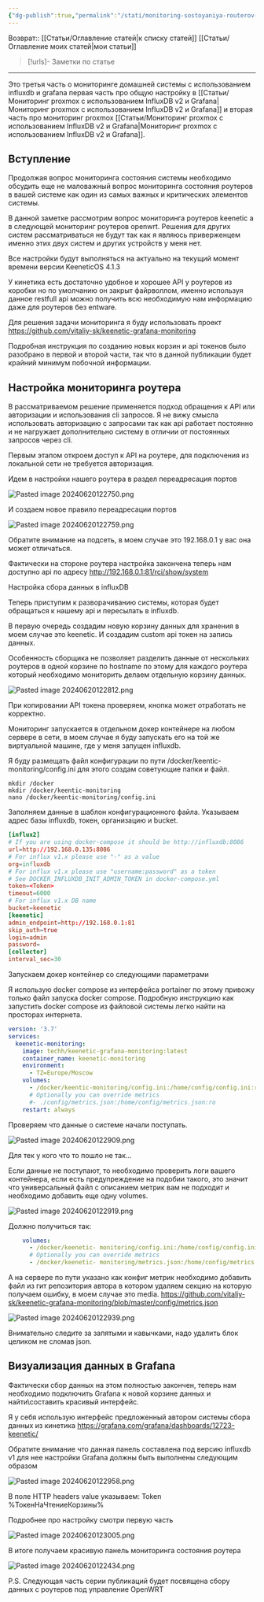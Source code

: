 ```yaml
---
{"dg-publish":true,"permalink":"/stati/monitoring-sostoyaniya-routerov-keenetic-v-influxdb-v2-i-grafana/","updated":"2024-09-29T00:08:49+03:00"}
---
```


Возврат:: [[Статьи/Оглавление статей\|к списку статей]]  [[Статьи/Оглавление моих статей\|мои статьи]] 
> [!urls]- Заметки по статье
>  

---
Это третья часть о мониторинге домашней системы с использованием influxdb и grafana первая часть про общую настройку в [[Статьи/Мониторинг proxmox с использованием InfluxDB v2 и Grafana\|Мониторинг proxmox с использованием InfluxDB v2 и Grafana]] и вторая часть про мониторинг proxmox [[Статьи/Мониторинг proxmox с использованием InfluxDB v2 и Grafana\|Мониторинг proxmox с использованием InfluxDB v2 и Grafana]].
## Вступление

Продолжая вопрос мониторинга состояния системы необходимо обсудить еще не маловажный вопрос мониторинга состояния роутеров в вашей системе как один из самых важных и критических элементов системы.

В данной заметке рассмотрим вопрос мониторинга роутеров keenetic а в следующей мониторинг роутеров openwrt. Решения для других систем рассматриваться не будут так как я являюсь приверженцем именно этих двух систем и других устройств у меня нет.

Все настройки будут выполняться на актуально на текущий момент времени версии KeeneticOS 4.1.3

У кинетика есть достаточно удобное и хорошее API у роутеров из коробки но по умолчанию он закрыт файрволлом, именно используя данное restfull api можно получить всю необходимую нам информацию даже для роутеров без entware.

Для решения задачи мониторинга я буду использовать проект https://github.com/vitaliy-sk/keenetic-grafana-monitoring

Подробная инструкция по созданию новых корзин и api токенов было разобрано в первой и второй части, так что в данной публикации будет крайний минимум побочной информации.

## Настройка мониторинга роутера

В рассматриваемом решение применяется подход обращения к API или авторизации и использования cli запросов. Я не вижу смысла использовать авторизацию с запросами так как api работает постоянно и не нагружает дополнительно систему в отличии от постоянных запросов через cli.

Первым этапом откроем доступ к API на роутере, для подключения из локальной сети не требуется авторизация.

Идем в настройки нашего роутера в раздел переадресация портов

![Pasted image 20240620122750.png](/img/user/%D0%98%D1%81%D1%85%D0%BE%D0%B4%D0%BD%D0%B8%D0%BA%D0%B8/Pasted%20image%2020240620122750.png)

И создаем новое правило переадресации портов

![Pasted image 20240620122759.png](/img/user/%D0%98%D1%81%D1%85%D0%BE%D0%B4%D0%BD%D0%B8%D0%BA%D0%B8/Pasted%20image%2020240620122759.png)

Обратите внимание на подсеть, в моем случае это 192.168.0.1 у вас она может отличаться.

Фактически на стороне роутера настройка закончена теперь нам доступно api по адресу http://192.168.0.1:81/rci/show/system

Настройка сбора данных в influxDB

Теперь приступим к разворачиванию системы, которая будет обращаться к нашему api и пересылать в influxdb.

В первую очередь создадим новую корзину данных для хранения в моем случае это keenetic. И создадим custom api токен на запись данных.

Особенность сборщика не позволяет разделить данные от нескольких роутеров в одной корзине по hostname по этому для каждого роутера который необходимо мониторить делаем отдельную корзину данных.

![Pasted image 20240620122812.png](/img/user/%D0%98%D1%81%D1%85%D0%BE%D0%B4%D0%BD%D0%B8%D0%BA%D0%B8/Pasted%20image%2020240620122812.png)

При копировании API токена проверяем, кнопка может отработать не корректно.

Мониторинг запускается в отдельном докер контейнере на любом сервере в сети, в моем случае я буду запускать его на той же виртуальной машине, где у меня запущен influxdb.

Я буду размещать файл конфигурации по пути /docker/keentic-monitoring/config.ini для этого создам советующие папки и файл.

```comand
mkdir /docker
mkdir /docker/keentic-monitoring
nano /docker/keentic-monitoring/config.ini
```
Заполняем данные в шаблон конфигурационного файла. Указываем адрес базы influxdb, токен, организацию и bucket.

```conf
[influx2]
# If you are using docker-compose it should be http://influxdb:8086
url=http://192.168.0.135:8086
# For influx v1.x please use "-" as a value
org=influxdb
# For influx v1.x please use "username:password" as a token
# See DOCKER_INFLUXDB_INIT_ADMIN_TOKEN in docker-compose.yml
token=<Token>
timeout=6000
# For influx v1.x DB name
bucket=keenetic
[keenetic]
admin_endpoint=http://192.168.0.1:81
skip_auth=true
login=admin
password=
[collector]
interval_sec=30
```
Запускаем докер контейнер со следующими параметрами

Я использую docker compose из интерфейса portainer по этому привожу только файл запуска docker compose. Подробную инструкцию как запустить docker compose из файловой системы легко найти на просторах интернета.

```yaml
version: '3.7'
services:
  keenetic-monitoring:
    image: techh/keenetic-grafana-monitoring:latest
    container_name: keenetic-monitoring
    environment:
      - TZ=Europe/Moscow
    volumes:
      - /docker/keentic-monitoring/config.ini:/home/config/config.ini:ro
      # Optionally you can override metrics
      #- ./config/metrics.json:/home/config/metrics.json:ro
    restart: always
```
Проверяем что данные о системе начали поступать.

![Pasted image 20240620122909.png](/img/user/%D0%98%D1%81%D1%85%D0%BE%D0%B4%D0%BD%D0%B8%D0%BA%D0%B8/Pasted%20image%2020240620122909.png)

Для тек у кого что то пошло не так...

Если данные не поступают, то необходимо проверить логи вашего контейнера, если есть предупреждение на подобии такого, это значит что универсальный файл с описанием метрик вам не подходит и необходимо добавить еще одну volumes.

![Pasted image 20240620122919.png](/img/user/%D0%98%D1%81%D1%85%D0%BE%D0%B4%D0%BD%D0%B8%D0%BA%D0%B8/Pasted%20image%2020240620122919.png)

Должно получиться так:

```yaml
    volumes:
      - /docker/keenetic- monitoring/config.ini:/home/config/config.ini:ro
      # Optionally you can override metrics
      - /docker/keenetic- monitoring/metrics.json:/home/config/metrics.json:ro
```
А на сервере по пути указано как конфиг метрик необходимо добавить файл из гит репозитория автора в котором удаляем секцию на которую получаем ошибку, в моем случае это media. https://github.com/vitaliy-sk/keenetic-grafana-monitoring/blob/master/config/metrics.json

![Pasted image 20240620122939.png](/img/user/%D0%98%D1%81%D1%85%D0%BE%D0%B4%D0%BD%D0%B8%D0%BA%D0%B8/Pasted%20image%2020240620122939.png)

Внимательно следите за запятыми и кавычками, надо удалить блок целиком не сломав json.

## Визуализация данных в Grafana

Фактически сбор данных на этом полностью закончен, теперь нам необходимо подключить Grafana к новой корзине данных и найти\составить красивый интерфейс.

Я у себя использую интерфейс предложенный автором системы сбора данных из кинетика https://grafana.com/grafana/dashboards/12723-keenetic/

Обратите внимание что данная панель составлена под версию influxdb v1 для нее настройки Grafana должны быть выполнены следующим образом

![Pasted image 20240620122958.png](/img/user/%D0%98%D1%81%D1%85%D0%BE%D0%B4%D0%BD%D0%B8%D0%BA%D0%B8/Pasted%20image%2020240620122958.png)

В поле HTTP headers value указываем: Token %ТокенНаЧтениеКорзины%

Подробнее про настройку смотри первую часть

![Pasted image 20240620123005.png](/img/user/%D0%98%D1%81%D1%85%D0%BE%D0%B4%D0%BD%D0%B8%D0%BA%D0%B8/Pasted%20image%2020240620123005.png)

В итоге получаем красивую панель мониторинга состояния роутера

![Pasted image 20240620122434.png](/img/user/%D0%98%D1%81%D1%85%D0%BE%D0%B4%D0%BD%D0%B8%D0%BA%D0%B8/Pasted%20image%2020240620122434.png)

P.S. Следующая часть серии публикаций будет посвящена сбору данных с роутеров под управление OpenWRT
